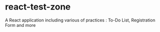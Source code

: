 # react-test-zone
A React application including various of practices : To-Do List, Registration Form and more
